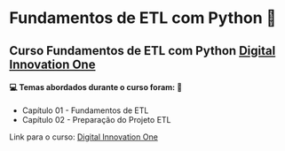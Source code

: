 # Fundamentos de ETL com Python :snake:

## Curso Fundamentos de ETL com Python [Digital Innovation One](https://digitalinnovation.one/)

#### :computer: Temas abordados durante o curso foram: :rocket:

- Capítulo 01 - Fundamentos de ETL
- Capítulo 02 - Preparação do Projeto ETL

Link para o curso: [Digital Innovation One](https://digitalinnovation.one/)

